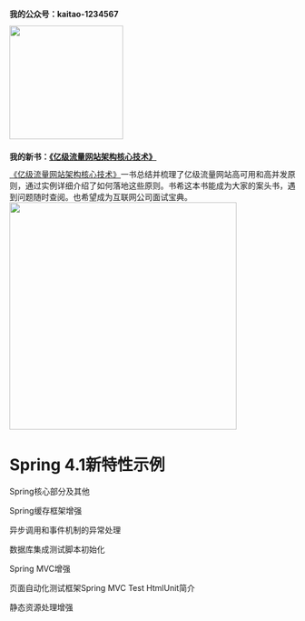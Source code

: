 <h2 style="font-size: 14px;">我的公众号：kaitao-1234567</h2>
<a href="https://item.jd.com/12153914.html"><img src="https://github.com/zhangkaitao/shiro-example/blob/master/1.jpg" width = "200" style="align:left"/></a>

<h2 style="font-size: 14px;">我的新书：<a href="https://item.jd.com/12153914.html">《亿级流量网站架构核心技术》</a></h2>
<a href="https://item.jd.com/12153914.html">《亿级流量网站架构核心技术》</a>一书总结并梳理了亿级流量网站高可用和高并发原则，通过实例详细介绍了如何落地这些原则。书希这本书能成为大家的案头书，遇到问题随时查阅。也希望成为互联网公司面试宝典。
<a href="https://item.jd.com/12153914.html"><img src="https://github.com/zhangkaitao/shiro-example/blob/master/2.png" width = "400" style="align:left"/></a>


Spring 4.1新特性示例
==================
Spring核心部分及其他

Spring缓存框架增强

异步调用和事件机制的异常处理

数据库集成测试脚本初始化

Spring MVC增强

页面自动化测试框架Spring MVC Test HtmlUnit简介

静态资源处理增强
